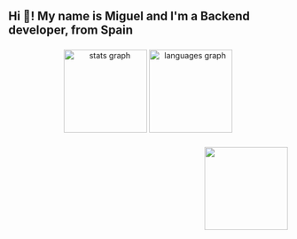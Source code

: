 <h2 align="left">Hi 👋! My name is Miguel and I'm a Backend developer, from Spain</h2>

###

<div align="center">
  <img src="https://github-readme-stats.vercel.app/api?username=mdemiguels&hide_title=false&hide_rank=false&show_icons=true&include_all_commits=true&count_private=true&disable_animations=false&theme=dracula&locale=en&hide_border=false" height="150" alt="stats graph"  />
  <img src="https://github-readme-stats.vercel.app/api/top-langs?username=mdemiguels&locale=en&hide_title=false&layout=compact&card_width=320&langs_count=5&theme=dracula&hide_border=false" height="150" alt="languages graph"  />
</div>

###

<img align="right" height="150" src="https://i.imgflip.com/65efzo.gif](https://giphy.com/embed/JqmupuTVZYaQX5s094"  />


###
